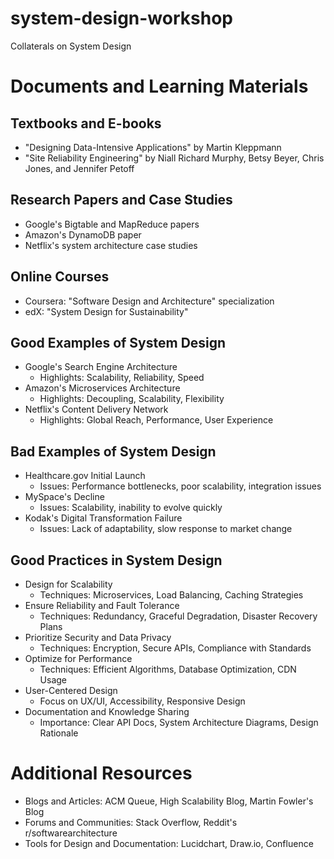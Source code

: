 # system-design-workshop
Collaterals on System Design

# Documents and Learning Materials

## Textbooks and E-books

- "Designing Data-Intensive Applications" by Martin Kleppmann
- "Site Reliability Engineering" by Niall Richard Murphy, Betsy Beyer, Chris Jones, and Jennifer Petoff

## Research Papers and Case Studies

- Google's Bigtable and MapReduce papers
- Amazon's DynamoDB paper
- Netflix's system architecture case studies

## Online Courses

- Coursera: "Software Design and Architecture" specialization
- edX: "System Design for Sustainability"

## Good Examples of System Design

- Google's Search Engine Architecture
  - Highlights: Scalability, Reliability, Speed
- Amazon's Microservices Architecture
  - Highlights: Decoupling, Scalability, Flexibility
- Netflix's Content Delivery Network
  - Highlights: Global Reach, Performance, User Experience

## Bad Examples of System Design

- Healthcare.gov Initial Launch
  - Issues: Performance bottlenecks, poor scalability, integration issues
- MySpace's Decline
  - Issues: Scalability, inability to evolve quickly
- Kodak's Digital Transformation Failure
  - Issues: Lack of adaptability, slow response to market change

## Good Practices in System Design

- Design for Scalability
  - Techniques: Microservices, Load Balancing, Caching Strategies
- Ensure Reliability and Fault Tolerance
  - Techniques: Redundancy, Graceful Degradation, Disaster Recovery Plans
- Prioritize Security and Data Privacy
  - Techniques: Encryption, Secure APIs, Compliance with Standards
- Optimize for Performance
  - Techniques: Efficient Algorithms, Database Optimization, CDN Usage
- User-Centered Design
  - Focus on UX/UI, Accessibility, Responsive Design
- Documentation and Knowledge Sharing
  - Importance: Clear API Docs, System Architecture Diagrams, Design Rationale

# Additional Resources

- Blogs and Articles: ACM Queue, High Scalability Blog, Martin Fowler's Blog
- Forums and Communities: Stack Overflow, Reddit's r/softwarearchitecture
- Tools for Design and Documentation: Lucidchart, Draw.io, Confluence



